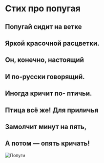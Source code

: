 # Стих про попугая
## Попугай сидит на ветке  
## Яркой красочной расцветки.  
## Он, конечно, настоящий  
## И по-русски говорящий.  
## Иногда кричит по- птичьи.  
## Птица всё же! Для приличья  
## Замолчит минут на пять,  
## А потом — опять кричать!
![Попуги](https://fikiwiki.com/uploads/posts/2022-02/1644913022_5-fikiwiki-com-p-krasivie-kartinki-popugaev-5.jpg)
